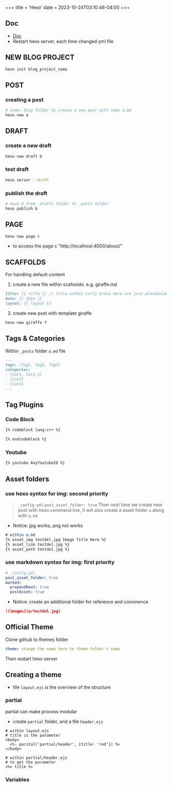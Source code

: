+++
title = 'Hexo'
date = 2023-10-24T03:10:46-04:00
+++

## Doc
- [Doc](https://hexo.io/docs/)
- Restart hexo server, each time changed yml file

## NEW BLOG PROJECT
```bash
hexo init blog_project_name
```

## POST
### creating a post
```bash
# under blog folder to create a new post with name a.md
hexo new a
```

## DRAFT
### create a new draft
```bash
hexo new draft b
```
### test draft
```bash
hexo server --draft
```
### publish the draft
```bash
# move b from _drafts folder to _posts folder
hexo publish b
```

## PAGE
```bash
hexo new page c
```
- to access the page c "http://localhost:4000/about/"

## SCAFFOLDS
For handling default content
1. create a new file within scafoolds. e.g. giraffe.md
```markdown
title: {{ title }} // title within curly brace here are just placeholder
date: {{ date }}
layout: {{ layout }}
```
2. create new post with template giraffe
```bash
hexo new giraffe f
```

## Tags & Categories
Within `_posts` folder `a.md` file
```markdown
---
tags: [Tag1, Tag2, Tag3]
categories:
- [Cat1, Cat1.1]
- [Cat2]
- [Cat3]
---
```

## Tag Plugins
### Code Block
```markdown
{% codeblock lang:c++ %}

{% endcodeblock %}
```
### Youtube
```markdown
{% youtube AnyYoutubeID %}
```

## Asset folders
### use hexo syntax for img: second priority
> `_config.yml`
> `post_asset_folder: true`
Then next time we create new post with hexo command line, it will also create a asset folder `a` along with `a.md`
- Notice: jpg works, png not works
```markdown
# within a.md
{% asset_img testdel.jpg Image Title Here %}
{% asset_link testdel.jpg %}
{% asset_path testdel.jpg %}
```

### use markdown syntax for img: first priority
```yml
# _config.yml
post_asset_folder: true
marked:
  prependRoot: true
  postAsset: true
```

- Notice: create an additional folder for reference and convinence
```markdown
![images](a/testdel.jpg)
```

## Official Theme
Clone github to themes folder
```yml
theme: change the name here to theme-folder's name
```
Then restart hexo server

## Creating a theme
- file `layout.ejs` is the overview of the structure

### partial
partial can make process modular
- create `partial` folder, and a file `header.ejs`
```ejs
# within layout.ejs
# title is the parameter
<body>
  <%- parital('partial/header', {title: 'red'}) %>
</body>
```

```ejs
# within partial/header.ejs
# to get the parameter
<%= title %>
```

### Variables
